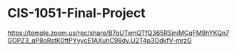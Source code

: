 # CIS-1051-Final-Project
https://temple.zoom.us/rec/share/B7qUTxmQTfQ365RSjniMCqFM9hYKQn7GOPZ3_qP8oRstK0ftPYyycE1AXuhC98dy.U2T4p3OdkfV-mrzG
